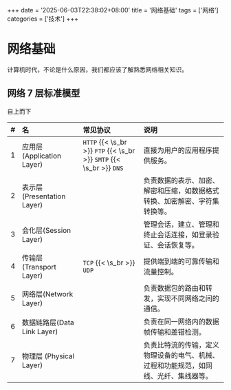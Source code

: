 +++
date = '2025-06-03T22:38:02+08:00'
title = '网络基础'
tags = ['网络']
categories = ['技术']
+++

# 网络基础

计算机时代，不论是什么原因，我们都应该了解熟悉网络相关知识。

## 网络 7 层标准模型

自上而下

| # | 名 | 常见协议 | 说明 |
| :---: | :--- | :--- | :--- |
| 1 | 应用层(Application Layer) | `HTTP` {{< \s_br >}} `FTP` {{< \s_br >}} `SMTP` {{< \s_br >}} `DNS` | 直接为用户的应用程序提供服务。 |
| 2 | 表示层(Presentation Layer) |  | 负责数据的表示、加密、解密和压缩，如数据格式转换、加密解密、字符集转换等。 |
| 3 | 会化层(Session Layer) | | 管理会话，建立、管理和终止会话连接，如登录验证、会话恢复等。 |
| 4 | 传输层(Transport Layer)| `TCP` {{< \s_br >}} `UDP`| 提供端到端的可靠传输和流量控制。 |
| 5 | 网络层(Network Layer)| | 负责数据包的路由和转发，实现不同网络之间的通信。 |
| 6 | 数据链路层(Data Link Layer)| | 负责在同一网络内的数据帧传输和差错检测。 |
| 7 | 物理层 (Physical Layer)| | 负责比特流的传输，定义物理设备的电气、机械、过程和功能规范，如网线、光纤、集线器等。 |

